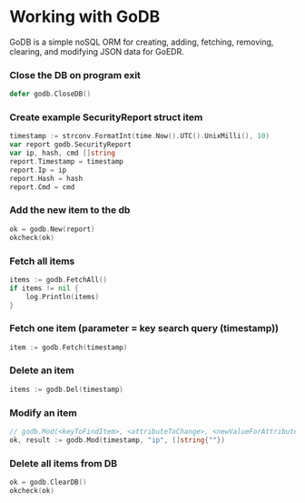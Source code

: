# Working with GoDB

GoDB is a simple noSQL ORM for creating, adding, fetching, removing, clearing, and modifying JSON data for GoEDR.

### Close the DB on program exit
```go
defer godb.CloseDB()
```

### Create example SecurityReport struct item
```go
timestamp := strconv.FormatInt(time.Now().UTC().UnixMilli(), 10)
var report godb.SecurityReport
var ip, hash, cmd []string
report.Timestamp = timestamp
report.Ip = ip
report.Hash = hash
report.Cmd = cmd
```

### Add the new item to the db
```go
ok = godb.New(report)
okcheck(ok)
```

### Fetch all items
```go
items := godb.FetchAll()
if items != nil {
    log.Println(items)
}
```

### Fetch one item (parameter = key search query (timestamp))
```go
item := godb.Fetch(timestamp)
```

### Delete an item
```go
items := godb.Del(timestamp)
```

### Modify an item
```go
// godb.Mod(<keyToFindItem>, <attributeToChange>, <newValueForAttribute>)
ok, result := godb.Mod(timestamp, "ip", []string{""})
```

### Delete all items from DB
```go
ok = godb.ClearDB()
okcheck(ok)
```